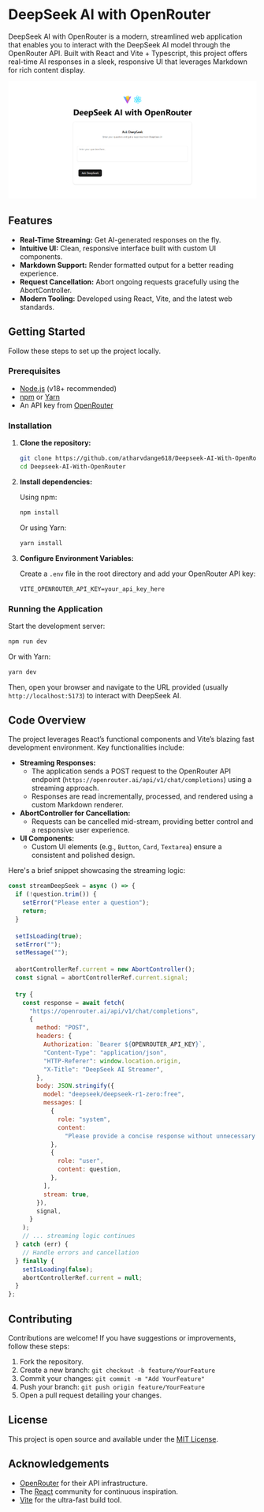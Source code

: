 # DeepSeek AI with OpenRouter

DeepSeek AI with OpenRouter is a modern, streamlined web application that enables you to interact with the DeepSeek AI model through the OpenRouter API. Built with React and Vite + Typescript, this project offers real-time AI responses in a sleek, responsive UI that leverages Markdown for rich content display.

![UI Design of the project](./src/assets/deepseek-ai-with-openrouter.png "UI Design of the project")

## Features

- **Real-Time Streaming:** Get AI-generated responses on the fly.
- **Intuitive UI:** Clean, responsive interface built with custom UI components.
- **Markdown Support:** Render formatted output for a better reading experience.
- **Request Cancellation:** Abort ongoing requests gracefully using the AbortController.
- **Modern Tooling:** Developed using React, Vite, and the latest web standards.

## Getting Started

Follow these steps to set up the project locally.

### Prerequisites

- [Node.js](https://nodejs.org/en/) (v18+ recommended)
- [npm](https://www.npmjs.com/) or [Yarn](https://yarnpkg.com/)
- An API key from [OpenRouter](https://openrouter.ai)

### Installation

1. **Clone the repository:**

   ```bash
   git clone https://github.com/atharvdange618/Deepseek-AI-With-OpenRouter.git
   cd Deepseek-AI-With-OpenRouter
   ```

2. **Install dependencies:**

   Using npm:

   ```bash
   npm install
   ```

   Or using Yarn:

   ```bash
   yarn install
   ```

3. **Configure Environment Variables:**

   Create a `.env` file in the root directory and add your OpenRouter API key:

   ```env
   VITE_OPENROUTER_API_KEY=your_api_key_here
   ```

### Running the Application

Start the development server:

```bash
npm run dev
```

Or with Yarn:

```bash
yarn dev
```

Then, open your browser and navigate to the URL provided (usually `http://localhost:5173`) to interact with DeepSeek AI.

## Code Overview

The project leverages React’s functional components and Vite’s blazing fast development environment. Key functionalities include:

- **Streaming Responses:**
  - The application sends a POST request to the OpenRouter API endpoint (`https://openrouter.ai/api/v1/chat/completions`) using a streaming approach.
  - Responses are read incrementally, processed, and rendered using a custom Markdown renderer.
- **AbortController for Cancellation:**
  - Requests can be cancelled mid-stream, providing better control and a responsive user experience.
- **UI Components:**
  - Custom UI elements (e.g., `Button`, `Card`, `Textarea`) ensure a consistent and polished design.

Here's a brief snippet showcasing the streaming logic:

```javascript
const streamDeepSeek = async () => {
  if (!question.trim()) {
    setError("Please enter a question");
    return;
  }

  setIsLoading(true);
  setError("");
  setMessage("");

  abortControllerRef.current = new AbortController();
  const signal = abortControllerRef.current.signal;

  try {
    const response = await fetch(
      "https://openrouter.ai/api/v1/chat/completions",
      {
        method: "POST",
        headers: {
          Authorization: `Bearer ${OPENROUTER_API_KEY}`,
          "Content-Type": "application/json",
          "HTTP-Referer": window.location.origin,
          "X-Title": "DeepSeek AI Streamer",
        },
        body: JSON.stringify({
          model: "deepseek/deepseek-r1-zero:free",
          messages: [
            {
              role: "system",
              content:
                "Please provide a concise response without unnecessary details. Make it as clear and concise as possible.",
            },
            {
              role: "user",
              content: question,
            },
          ],
          stream: true,
        }),
        signal,
      }
    );
    // ... streaming logic continues
  } catch (err) {
    // Handle errors and cancellation
  } finally {
    setIsLoading(false);
    abortControllerRef.current = null;
  }
};
```

## Contributing

Contributions are welcome! If you have suggestions or improvements, follow these steps:

1. Fork the repository.
2. Create a new branch: `git checkout -b feature/YourFeature`
3. Commit your changes: `git commit -m "Add YourFeature"`
4. Push your branch: `git push origin feature/YourFeature`
5. Open a pull request detailing your changes.

## License

This project is open source and available under the [MIT License](LICENSE).

## Acknowledgements

- [OpenRouter](https://openrouter.ai) for their API infrastructure.
- The [React](https://reactjs.org) community for continuous inspiration.
- [Vite](https://vitejs.dev) for the ultra-fast build tool.
